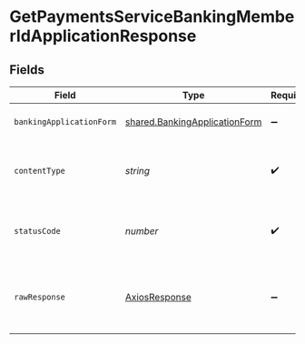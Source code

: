 # GetPaymentsServiceBankingMemberIdApplicationResponse


## Fields

| Field                                                                                 | Type                                                                                  | Required                                                                              | Description                                                                           |
| ------------------------------------------------------------------------------------- | ------------------------------------------------------------------------------------- | ------------------------------------------------------------------------------------- | ------------------------------------------------------------------------------------- |
| `bankingApplicationForm`                                                              | [shared.BankingApplicationForm](../../../sdk/models/shared/bankingapplicationform.md) | :heavy_minus_sign:                                                                    | A Bank Application form                                                               |
| `contentType`                                                                         | *string*                                                                              | :heavy_check_mark:                                                                    | HTTP response content type for this operation                                         |
| `statusCode`                                                                          | *number*                                                                              | :heavy_check_mark:                                                                    | HTTP response status code for this operation                                          |
| `rawResponse`                                                                         | [AxiosResponse](https://axios-http.com/docs/res_schema)                               | :heavy_minus_sign:                                                                    | Raw HTTP response; suitable for custom response parsing                               |